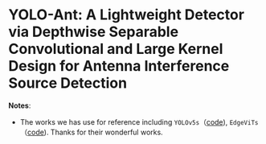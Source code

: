 # YOLO-Ant: A Lightweight Detector via Depthwise Separable Convolutional and Large Kernel Design for Antenna Interference Source Detection

**Notes**: 

- The works we has use for reference including `YOLOv5s`（[code](https://github.com/ultralytics/yolov5)), `EdgeViTs`（[code](https://github.com/saic-fi/edgevit/tree/master)). Thanks for their wonderful works.

